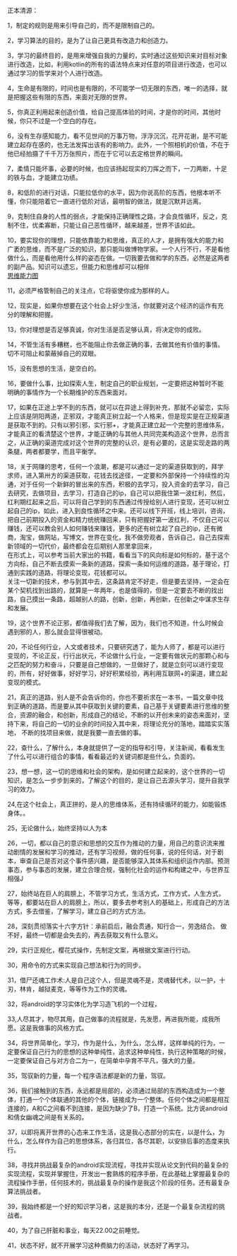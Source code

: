 正本清源：    

1，制定的规则是用来引导自己的，而不是限制自己的。    

2，学习算法的目的，是为了让自己更具有改造力和创造力。    

3，学习的最终目的，是用来增强自我的力量的，实时通过这些知识来对目标对象进行改造，比如，利用kotlin的所有的语法特点来对任意的项目进行改造，也可以通过学习的哲学来对个人进行改造。    

4，生命是有限的，时间也是有限的，不可能学一切无限的东西，唯一的选择，就是把握这些有限的东西，来面对无限的世界。    

5，你真正利用起来创造价值，给自己提高体验的时间，才是你的时间，其他时候，你只不过是一个空白的存在。     

6，没有生存感知能力，看不见世间的万事万物，浮浮沉沉，花开花谢，是不可能建立起存在感的，也无法发挥出该有的影响力。此外，一个照相机的价值，不在于他已经拍摄了千千万万张照片，而在于它可以去定格世界的瞬间。    

7，柔情只能坏事，必要的时候，也应该扬起现实的刀挥之而下，一刀两断，十足的铁与血，才能建立功绩。       

8，和低阶的进行对话，只能拉低你的水平，因为你说高阶的东西，他根本听不懂，你只能陪着它一直进行低阶对话，最明智的做法，就是沉默并远离。    

9，克制住自身的人性的弱点，才能保持正确理性之路，才会良性循环，反之，克制不住，优柔寡断，只能让自己恶性循环，越来越差，世界不该如此。     

10，要实现你的理想，只能依靠能力和思维，真正的人才，是拥有强大的能力和广袤的思维，而不是广泛的知识，那只能叫做博物学家。一个人行不行，不是看他做什么，而是看他用什么样的姿态在做。一切我要去做和学的东西，必然是这两者的副产品。知识可以遗忘，但能力和思维却可以相伴         
[思维能力图](https://github.com/booklibrary16/SafeguardWorld/blob/master/StrongAgain/TeachTW/FollowMeU/ThinkPic.md)      

11，必须严格管制自己的关注点，它将驱使你成为那样的人。     

12，现实是，如果你想要在这个社会上好少生活，你就要对这个经济的运作有充分的理解和把握。      

13，你对理想是否足够真诚，你对生活是否足够认真，将决定你的成败。     

14，不管生活有多糟糕，也不能阻止你去做正确的事，去做其他有价值的事情。切不可阻止和蒙蔽掉自己的双眼。      

15，没有思想的生活，是空白的。     

16，要做什么事，比如探索人生，制定自己的职业规划，一定要把这种暂时不能明确的事情作为一个长期维护的东西来面对。      

17，如果在正途上学不到的东西，就可以在异途上得到补充，那就不必留恋，实际上应该是阴阳两道，正邪双，才能真正树立起一个人格来，但是现实是在正规渠道是获取不到的。只有以邪引邪，实行邪+，才能真正建立起一个完整的思维体系，才能真正的看清楚这个世界，才能正确的与其他人共同完美构造这个世界，总而言之，从正确的渠道完成对这个世界的完整的认识，是有必要的，这是实现走路的两条腿，两者都要学，而且平衡学。    

18，关于网赚的思考，任何一个浪潮，都是可以通过一定的渠道获取到的，拜学求师，进入第卅方的渠道获取，花钱去找途径，一定要和外部保持一个持续性的沟通，对于任何一个新鲜的冒出来的东西，积极的去学习，投入资金的去学习，自己去研究，去做项目，去学习，打造自己的ip，自己可以把我住第一波红利，然后，红利期红起来之后，可以将自己学到的东西通过传授给别人进行变现，还可以树立起自己的ip，如此，进入到良性循环之中来。还可以线下开班，线上培训，咨询，把自己前期投入的资金和精力统统赚回来，只有把握好第一波红利，不仅自己可以赚钱，还可以教会别人如何赚钱来赚钱，更多的还有树立起了自己的ip，还有微商，淘宝，做网站，写博文，世界在变化，我不做旁观者，告诉自己，自己去探索新领域的一切代价，最终都会在后期别人那里拿回来，       
在形式上，可以参考当前大家出的书籍，看看当下的风向标是如何标的，基于这个方向标，自己不断去摸索一条新的道路，探索一条如何运维的道路，基于理论，打通到实践的道路，将理论变现，花钱都可以。      
关注一切新的技术，参与到其中去，这条路肯定不好走，但是要去坚持，一定会在某个契机找到出路的，就算是一年两年，也是值得的，但是一定要去不断的找出路，自己摸出一条路，超越别人的路，创新，创新，再创新，在创新之中谋求生存和发展。    

19，这个世界不论正邪，都值得我们去了解，因为，我们也不知道，什么时候会遇到邪的人，那么就会显得很被动。        

20，不论任何行业，人文或者技术，只要研究透了，能为人师了，都是可以进行变现的，不论正反，行行出状元，不论做什么行业，一定要有做状元的那颗心和与之匹配的努力和奋斗，只要是自己想做的，一旦做好了，就是立刻可以进行变现的，所有，好好做事，好好学习，好好积累经验，再利用互联网+的渠道，建立起变现的模式。     

21，真正的道路，别人是不会告诉你的，你也不要祈求在一本书，一篇文章中找到正确的道路，而是要从其中获取到关键的要素，自己基于关键要素进行思维的整合，资源的融合，和创新，形成自己的结论，不断的以开创未来的姿态来面对，坚持下来，将自己的一切的业余的时间投入其中来，将理论充分的落地，踏踏实实落地， 不断的找项目来做，就是我要一直去做的事。

22，查什么，了解什么，本身就提供了一定的指导和引导，关注新闻，看看发生了什么可以进行组合的事情，看看最近的关键词都是些什么，负面的。     

23，想一想，这一切的思维和社会的架构，是如何建立起来的，这个世界的一切知识，是怎么一步步到来的，了解这个的目的，是让自己去源头学习，提升自我学习的效力。     

24,在这个社会上，真正拼的，是人的思维体系，还有持续循环的能力，如能锻炼身体。。    

25，无论做什么，始终坚持以人为本

26，一切，都以自己的意识和思想的交互作为推动的力量，用自己的意识流来推动剧情的发展和学习的推动，还有学习视频，做的任何事，说的任何话，对于剧本，审查自己是否对这个事件感兴趣，是否能够深入其体系和组织运作内部。预测事态，参与事态的发展，建立合理合规，强制化社会的运作和构建之中，与世界互相强J     

27，始终站在巨人的肩膀上，不管学习方式，生活方式，工作方式，人生方式，等等，都要站在巨人的肩膀上，所以，要多去参考别人的基础上，形成自己的方法方式，多去借鉴，了解学习，建立自己的方式方法。

28，深刻贯彻落实十六字方针：承前启后，融会贯通，知行合一，劳逸结合。 做不好，最终一切都是会失去的，再去获取又有什么意义。              

29，实行正规化，樱花式操作，先制定文案，再根据文案进行行动。

30，用命令的方式来实现自己想法和行为的同步。    

31，借尸还魂工作术:人是自己这个人，但是灵魂不是，灵魂替代术，以一护，十刃，林肯，越狱麦克，等等作为工作的灵魂。      

32，将android的学习实体化为学习造飞机的一个过程，      

33,人尽其才，物尽其用，自己做事的流程就是，先发愿，再进我所能，成我所愿。这是我做事的风格方式。                

34，将世界简单化，学习，作为是什么，为什么，怎么样，这样单纯的行为，一定要保证自己行为的思想的这种单纯性，追求这种单纯性，执行这种策略的时候，一定要保证自己与对方合二为一，在简单中孕育不平凡，强大的力量。

35，驾驭新的力量，每一个程序语法都是新的力量，驾驭。      

36，我们接触到的东西，永远都是局部的，必须通过局部的东西构造成为一个整体，打通一个个体联通的其他的个体，链接成为一个整体。任何个体之间都是相互连接的，A和C之间看不到连接，是因为缺少了B，打造一个系统。比方说android和倩女幽魂之间是有关系的。    

37，以即将离开世界的心态来工作生活，这是我心态部分的实在，以是什么，为什么，怎么样作为自己的思想体系，各归其位，各尽其职，以安排后事的态度来执行。       

38，寻找并挑战最复杂的android实现流程，寻找并实现从论文到代码的最复杂的实现流程，实现并掌握住，开发出一套熟练的程序手册，在此基础上掌握最复杂的流程操作手册，任何技术的，挑战最复杂的操作是我这个阶段的任务。还有最复杂算法挑战者。    

39，我始终都是一个好的知识学习者，这是我的本分，还是一个最复杂流程的挑战者。         

40，为了自己肝脏和事业，每天22.00之前睡觉。     

41，状态不好，就不开展学习这种费脑力的活动，状态好了再学习。    
